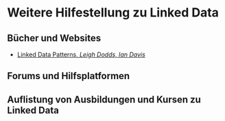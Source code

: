 # Weitere Hilfestellung zu Linked Data

## Bücher und Websites

* [Linked Data Patterns, _Leigh Dodds, Ian Davis_](https://patterns.dataincubator.org/book/index.html)

## Forums und Hilfsplatformen

## Auflistung von Ausbildungen und Kursen zu Linked Data

